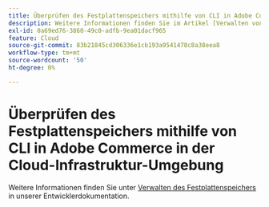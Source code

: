 ```yaml
---
title: Überprüfen des Festplattenspeichers mithilfe von CLI in Adobe Commerce in der Cloud-Infrastruktur-Umgebung
description: Weitere Informationen finden Sie im Artikel [Verwalten von Festplattenspeicher](https://devdocs.magento.com/guides/v2.3/cloud/project/manage-disk-space.html) in unserer Entwicklerdokumentation.
exl-id: 0a69ed76-3860-49c0-adfb-9ea01dacf965
feature: Cloud
source-git-commit: 83b21845cd306336e1cb193a9541478c8a38eea8
workflow-type: tm+mt
source-wordcount: '50'
ht-degree: 0%

---
```


# Überprüfen des Festplattenspeichers mithilfe von CLI in Adobe Commerce in der Cloud-Infrastruktur-Umgebung

Weitere Informationen finden Sie unter [Verwalten des Festplattenspeichers](https://devdocs.magento.com/guides/v2.3/cloud/project/manage-disk-space.html) in unserer Entwicklerdokumentation.
